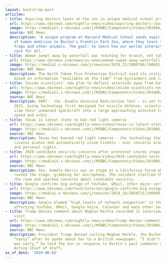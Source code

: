 ```yaml
---
layout: bootstrap-post
articles:
- title: Aspiring doctors learn at the zoo in unique medical school program
  url: https://www.nbcnews.com/nightly-news/video/aspiring-doctors-learn-at-the-zoo-in-unique-medical-school-program-60774469578
  image: https://media11.s-nbcnews.com/j/MSNBC/Components/Video/201906/nn_kda_medical_students_at_the_zoo_190602_1920x1080.nbcnews-fp-1200-630.jpg
  source: NBC News
  description: 'A unique program at Harvard Medical School sends aspiring doctors
    of human medicine to Boston’s Franklin Park Zoo, where they learn to treat lemurs,
    frogs and other animals. The goal: to learn how our worlds interact and improve
    care for all.'
- title: Woman swept away by waterfall was reaching for branch, not taking photos
  url: https://www.nbcnews.com/news/us-news/woman-swept-away-waterfall-was-reaching-branch-not-taking-photos-n1012986
  image: https://media1.s-nbcnews.com/j/newscms/2019_22/2880706/190602-eagle-falls-cs-438p_0fc6372f6000f5d794c96ee5380291f4.nbcnews-fp-1200-630.jpg
  source: NBC News
  description: The North Tahoe Fire Protection District said its initial account was
    based on information “available at the time” from bystanders and law enforcement.
- title: Inside scientists’ new plan to deflect asteroids away from Earth
  url: https://www.nbcnews.com/nightly-news/video/inside-scientists-new-plan-to-deflect-asteroids-away-from-earth-60774469537
  image: https://media12.s-nbcnews.com/j/MSNBC/Components/Video/201906/nn_hni_asteroid_fighters_190602_1920x1080.nbcnews-fp-1200-630.jpg
  source: NBC News
  description: DART - the  Double Asteroid Redirection Test - is set to launch in
    2021. Using technology first designed for missile defense, scientists hope to
    slam their unmanned spacecraft into a large approaching asteroid to alter its
    speed and orbit.
- title: Texas is latest state to ban red light cameras
  url: https://www.nbcnews.com/nightly-news/video/texas-is-latest-state-to-ban-red-light-cameras-60774469509
  image: https://media13.s-nbcnews.com/j/MSNBC/Components/Video/201906/nn_mhu_texas_red_light_cameras_190602_1920x1080.nbcnews-fp-1200-630.jpg
  source: NBC News
  description: Texas has banned red light cameras - the technology that can record
    license plates and automatically issue tickets - over concerns around fairness
    and personal rights.
- title: 2020 candidate security concerns after protester storms stage with Sen. Harris
  url: https://www.nbcnews.com/nightly-news/video/2020-candidate-security-concerns-after-protester-storms-stage-with-sen-harris-60774981637
  image: https://media14.s-nbcnews.com/j/MSNBC/Components/Video/201906/nn_gha_presidential_candidate_security_190602_1920x1080.nbcnews-fp-1200-630.jpg
  source: NBC News
  description: Sen. Kamala Harris was on stage at a California forum when a protester
    rushed the stage, grabbing her microphone. The incident startled the crowd in
    the room and sparked concerns about candidate security.
- title: Google confirms big outage of YouTube, GMail, other major services
  url: https://www.nbcnews.com/tech/internet/google-confirms-big-outage-youtube-gmail-other-major-services-n1012976
  image: https://media1.s-nbcnews.com/j/newscms/2019_19/2850721/190508-google-office-ew-415p_1dee7714bb8050efdc78c0a2bee78c4e.nbcnews-fp-1200-630.jpg
  source: NBC News
  description: Google blamed "high levels of network congestion" in the East for outages
    affecting YouTube, GMail, Google Voice, Calendar and many other services.
- title: Trump denies comment about Meghan Markle recorded in interview ahead of UK
    visit
  url: https://www.nbcnews.com/nightly-news/video/trump-denies-comment-about-meghan-markle-recorded-in-interview-ahead-of-uk-visit-60774981620
  image: https://media11.s-nbcnews.com/j/MSNBC/Components/Video/201906/nn_mvi_trump_tariffs_state_visit_190602_1920x1080.nbcnews-fp-1200-630.jpg
  source: NBC News
  description: President Trump denied calling Meghan Markle, the Duchess of Sussex,
    “nasty” after he spoke about her to a British newspaper. “I didn’t know that she
    was nasty,” he told The Sun in response to Markle’s past comments about him. Meanwhile,
    Acting Chief of Staff…
as_of_date: '2019-06-02'
---
```


